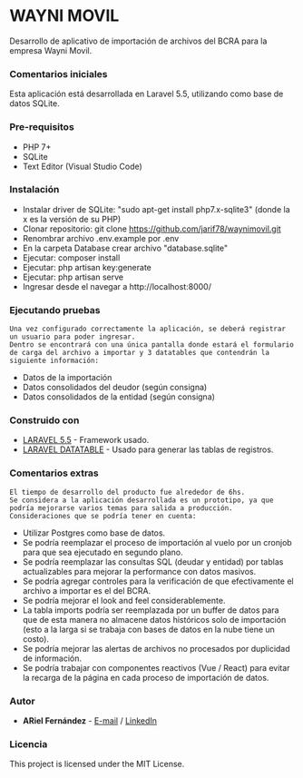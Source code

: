 # WAYNI MOVIL

Desarrollo de aplicativo de importación de archivos del BCRA para la empresa Wayni Movil.

### Comentarios iniciales

Esta aplicación está desarrollada en Laravel 5.5, utilizando como base de datos SQLite.

### Pre-requisitos

- PHP 7+
- SQLite
- Text Editor (Visual Studio Code)

### Instalación

- Instalar driver de SQLite: "sudo apt-get install php7.x-sqlite3" (donde la x es la versión de su PHP)
- Clonar repositorio: git clone https://github.com/jarif78/waynimovil.git
- Renombrar archivo .env.example por .env
- En la carpeta Database crear archivo "database.sqlite"
- Ejecutar: composer install
- Ejecutar: php artisan key:generate
- Ejecutar: php artisan serve
- Ingresar desde el navegar a http://localhost:8000/

### Ejecutando pruebas

```
Una vez configurado correctamente la aplicación, se deberá registrar un usuario para poder ingresar.
Dentro se encontrará con una única pantalla donde estará el formulario de carga del archivo a importar y 3 datatables que contendrán la siguiente información:
```
- Datos de la importación
- Datos consolidados del deudor (según consigna)
- Datos consolidados de la entidad (según consigna)

### Construido con

* [LARAVEL 5.5](https://laravel.com/) - Framework usado.
* [LARAVEL DATATABLE](https://github.com/yajra/laravel-datatables) - Usado para generar las tablas de registros.

### Comentarios extras

```
El tiempo de desarrollo del producto fue alrededor de 6hs.
Se considera a la aplicación desarrollada es un prototipo, ya que podría mejorarse varios temas para salida a producción.
Consideraciones que se podría tener en cuenta:
```
- Utilizar Postgres como base de datos.
- Se podría reemplazar el proceso de importación al vuelo por un cronjob para que sea ejecutado en segundo plano.
- Se podría reemplazar las consultas SQL (deudar y entidad) por tablas actualizables para mejorar la performance con datos masivos.
- Se podría agregar controles para la verificación de que efectivamente el archivo a importar es el del BCRA.
- Se podría mejorar el look and feel considerablemente.
- La tabla imports podría ser reemplazada por un buffer de datos para que de esta manera no almacene datos históricos solo de importación (esto a la larga si se trabaja con bases de datos en la nube tiene un costo).
- Se podría mejorar las alertas de archivos no procesados por duplicidad de información.
- Se podría trabajar con componentes reactivos (Vue / React) para evitar la recarga de la página en cada proceso de importación de datos.


### Autor

- **ARiel Fernández** - [E-mail](mailto:jarif78@gmail.com) / [LinkedIn](https://www.linkedin.com/in/jarif78/)

### Licencia

This project is licensed under the MIT License.